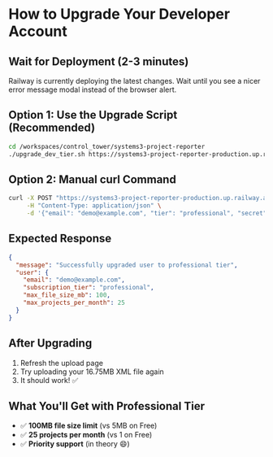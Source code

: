 # How to Upgrade Your Developer Account

## Wait for Deployment (2-3 minutes)

Railway is currently deploying the latest changes. Wait until you see a nicer error message modal instead of the browser alert.

## Option 1: Use the Upgrade Script (Recommended)

```bash
cd /workspaces/control_tower/systems3-project-reporter
./upgrade_dev_tier.sh https://systems3-project-reporter-production.up.railway.app
```

## Option 2: Manual curl Command

```bash
curl -X POST "https://systems3-project-reporter-production.up.railway.app/api/subscription/admin/set-tier" \
     -H "Content-Type: application/json" \
     -d '{"email": "demo@example.com", "tier": "professional", "secret": "dev_override_123"}'
```

## Expected Response

```json
{
  "message": "Successfully upgraded user to professional tier",
  "user": {
    "email": "demo@example.com",
    "subscription_tier": "professional",
    "max_file_size_mb": 100,
    "max_projects_per_month": 25
  }
}
```

## After Upgrading

1. Refresh the upload page
2. Try uploading your 16.75MB XML file again
3. It should work! ✅

## What You'll Get with Professional Tier

- ✅ **100MB file size limit** (vs 5MB on Free)
- ✅ **25 projects per month** (vs 1 on Free)
- ✅ **Priority support** (in theory 😄)
